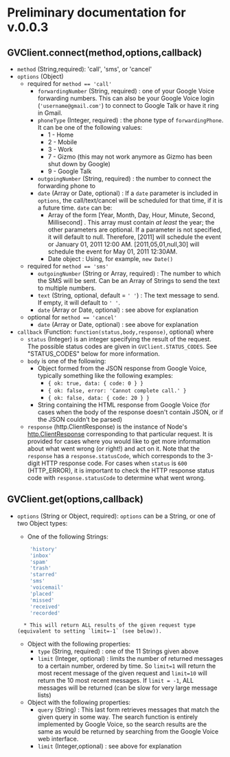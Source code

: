 # Preliminary documentation for v.0.0.3

## GVClient.connect(method,options,callback)
* `method` (String,required): 'call', 'sms', or 'cancel'
* `options` (Object)
	* required for `method == 'call'`
		* `forwardingNumber` (String, required) : one of your Google Voice forwarding numbers. This can also be your Google Voice login (`'username@gmail.com'`) to connect to Google Talk or have it ring in Gmail.
		* `phoneType` (Integer, required) : the phone type of `forwardingPhone`.  It can be one of the following values:
			* 1 - Home
			* 2 - Mobile
			* 3 - Work
			* 7 - Gizmo (this may not work anymore as Gizmo has been shut down by Google)
			* 9 - Google Talk
		* `outgoingNumber` (String, required) : the number to connect the forwarding phone to
		* `date` (Array or Date, optional) : If a `date` parameter is included in `options`, the call/text/cancel will be scheduled for that time, if it is a future time. `date` can be:
			* Array of the form [Year, Month, Day, Hour, Minute, Second, Millisecond] . This array must contain *at least* the year; the other parameters are optional. If a parameter is not specified, it will default to null. Therefore, [2011] will schedule the event or January 01, 2011 12:00 AM. [2011,05,01,null,30] will schedule the event for May 01, 2011 12:30AM.
			* Date object : Using, for example, `new Date()`
	* required for `method == 'sms'`
		* `outgoingNumber` (String or Array, required) : The number to which the SMS will be sent. Can be an Array of Strings to send the text to multiple numbers.
		* `text` (String, optional, default = `' '`) : The text message to send. If empty, it will default to `' '`.
		* `date` (Array or Date, optional) : see above for explanation
	* optional for `method == 'cancel'`
		* `date` (Array or Date, optional) : see above for explanation
* `callback` (Function: `function(status,body,response)`, optional) where
	* `status` (Integer) is an integer specifying the result of the request. The possible status codes are given in `GVClient.STATUS_CODES`. See "STATUS_CODES" below for more information. 
	* `body` is one of the following:
		* Object formed from the JSON response from Google Voice, typically something like the following examples: 
			* `{ ok: true, data: { code: 0 } }`
			* `{ ok: false, error: 'Cannot complete call.' }`
			* `{ ok: false, data: { code: 20 } }`
		* String containing the HTML response from Google Voice (for cases when the body of the response doesn't contain JSON, or if the JSON couldn't be parsed)
	* `response` (http.ClientResponse) is the instance of Node's [http.ClientResponse](http://nodejs.org/docs/v0.4.7/api/http.html#http.ClientResponse) corresponding to that particular request. It is provided for cases where you would like to get more information about what went wrong (or right!) and act on it. 
	   Note that the `response` has a `response.statusCode`, which corresponds to the 3-digit HTTP response code. For cases when `status` is `600` (HTTP_ERROR), it is important to check the HTTP response status code with `response.statusCode` to determine what went wrong.

## GVClient.get(options,callback)
* `options` (String or Object, required): `options` can be a String, or one of two Object types:
	* One of the following Strings:
	
	```javascript
		'history'
		'inbox'
		'spam'
		'trash'
		'starred'
		'sms'
		'voicemail'
		'placed'
		'missed'
		'received'
		'recorded'
	```
		* This will return ALL results of the given request type (equivalent to setting `limit=-1` (see below)). 
	
	* Object with the following properties:
		* `type` (String, required) : one of the 11 Strings given above
		* `limit` (Integer, optional) : limits the number of returned messages to a certain number, ordered by time. So `limit=1` will return the most recent message of the given request and `limit=10` will return the 10 most recent messages. If `limit = -1`, ALL messages will be returned (can be slow for very large message lists)
	* Object with the following properties:
		* `query` (String) : This last form retrieves messages that match the given query in some way. The search function is entirely implemented by Google Voice, so the search results are the same as would be returned by searching from the Google Voice web interface.
		* `limit` (Integer,optional) : see above for explanation
		
		